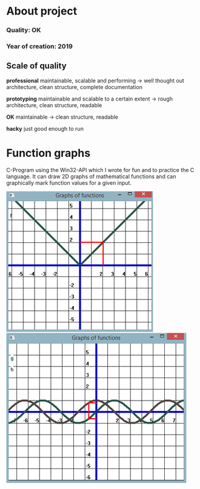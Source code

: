 # About project

### Quality: **OK**

### Year of creation: 2019

## Scale of quality
**professional**
maintainable, scalable and performing -> well thought out architecture, clean structure, complete documentation

**prototyping**
maintainable and scalable to a certain extent -> rough architecture, clean structure, readable

**OK**
maintainable -> clean structure, readable

**hacky**
just good enough to run

# Function graphs
C-Program using the Win32-API which I wrote for fun and to practice the C language. It can draw 2D graphs of mathematical functions and can graphically mark function values for a given input.

![image of GUI compiled with the function 'absolute value'](readme-img/function-graphs-abs.PNG)
![image of GUI compiled with the functions 'sinus' and 'cosinus'](readme-img/function-graphs-trig.PNG)
